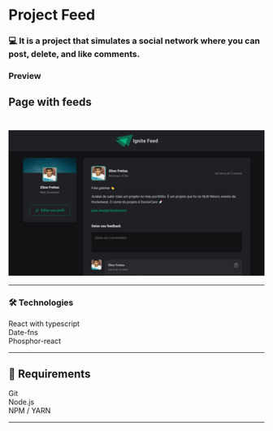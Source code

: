 # Project Feed

### 💻 It is a project that simulates a social network where you can post, delete, and like comments.

### Preview

## Page with feeds </br></br>

<img src="./src/assets/readme/feed.jpg" />
<hr/>

### 🛠️ Technologies 
React with typescript <br/>
Date-fns <br/>
Phosphor-react <br/>
<hr/>

## 🧲 Requirements 
Git<br/>
Node.js <br/>
NPM / YARN
<hr/>

